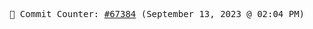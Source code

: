 <p align="center">
    <samp>
        📮 Commit Counter: <a href="https://github.com/Javascript-void0/Javascript-void0/commits/main">#67384</a> (September 13, 2023 @ 02:04 PM)
    </samp>
</p>